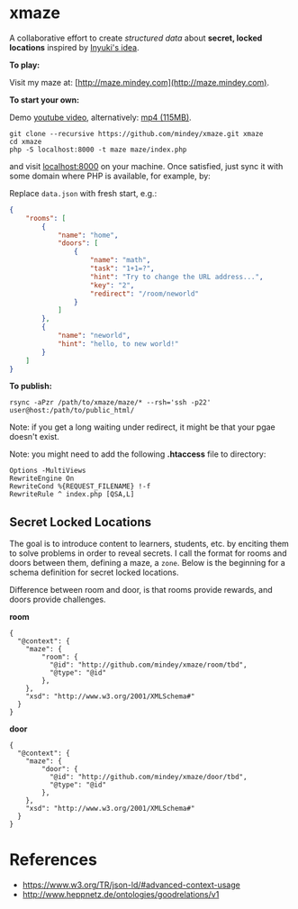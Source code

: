 # xmaze
A collaborative effort to create *structured data* about **secret, locked locations** inspired by [Inyuki's idea](http://www.halfbakery.com/idea/3D_20Study_20Maze).

**To play:**

Visit my maze at: [http://maze.mindey.com](http://maze.mindey.com).

**To start your own:**

Demo [youtube video](https://youtu.be/VCb7PpFJIj0), alternatively: [mp4 (115MB)](https://wiki.mindey.com/shared/shots/e7291ca09c793319c893a9dd1-xmaze-intro.mp4).

```
git clone --recursive https://github.com/mindey/xmaze.git xmaze
cd xmaze
php -S localhost:8000 -t maze maze/index.php
```
and visit [localhost:8000](http://localhost:8000) on your machine. Once satisfied, just sync it with some domain where PHP is available, for example, by:

Replace `data.json` with fresh start, e.g.:
```json
{
    "rooms": [
        {
            "name": "home",
            "doors": [
                {
                    "name": "math",
                    "task": "1+1=?",
                    "hint": "Try to change the URL address...",
                    "key": "2",
                    "redirect": "/room/neworld"
                }
            ]
        },
        {
            "name": "neworld",
            "hint": "hello, to new world!"
        }
    ]
}
```

**To publish:**
```
rsync -aPzr /path/to/xmaze/maze/* --rsh='ssh -p22' user@host:/path/to/public_html/
```

Note: if you get a long waiting under redirect, it might be that your pgae doesn't exist.

Note: you might need to add the following **.htaccess** file to directory:
```
Options -MultiViews
RewriteEngine On
RewriteCond %{REQUEST_FILENAME} !-f
RewriteRule ^ index.php [QSA,L]
```

## Secret Locked Locations

The goal is to introduce content to learners, students, etc. by enciting them to solve problems in order to reveal secrets. I call the format for rooms and doors between them, defining a maze, a ``zone``. Below is the beginning for a schema definition for secret locked locations.

Difference between room and door, is that rooms provide rewards, and doors provide challenges.

**room**
```{json}
{
  "@context": {
    "maze": {
        "room": {
          "@id": "http://github.com/mindey/xmaze/room/tbd",
          "@type": "@id"
        },
    },
    "xsd": "http://www.w3.org/2001/XMLSchema#"
  }
}

```
**door**
```{json}
{
  "@context": {
    "maze": {
        "door": {
          "@id": "http://github.com/mindey/xmaze/door/tbd",
          "@type": "@id"
        },
    },
    "xsd": "http://www.w3.org/2001/XMLSchema#"
  }
}
```


# References
- https://www.w3.org/TR/json-ld/#advanced-context-usage
- http://www.heppnetz.de/ontologies/goodrelations/v1
